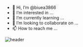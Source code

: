 - 👋 Hi, I’m @biuea3866
- 👀 I’m interested in ...
- 🌱 I’m currently learning ...
- 💞️ I’m looking to collaborate on ...
- 📫 How to reach me ...

<!---
biuea3866/biuea3866 is a ✨ special ✨ repository because its `README.md` (this file) appears on your GitHub profile.
You can click the Preview link to take a look at your changes.
--->
![header](https://capsule-render.vercel.app/api?type=Rounded&color=438CB5&height=300&section=header&text=Biuea&fontSize=50&fontColor=FFFFFF)
